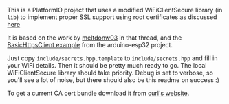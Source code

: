 This is a PlatformIO project that uses a modified WiFiClientSecure library (in `lib`) to 
implement proper SSL support using root certificates as discussed 
[here](https://github.com/espressif/arduino-esp32/issues/3646#issuecomment-648292677)

It is based on the work by [meltdonw03](https://github.com/meltdown03) in that thread, and the
[BasicHttpsClient example](https://github.com/espressif/arduino-esp32/blob/1.0.4/libraries/HTTPClient/examples/BasicHttpsClient/BasicHttpsClient.ino) from the arduino-esp32 project.

Just copy `include/secrets.hpp.template` to `include/secrets.hpp` and fill in your WiFi details.
Then it should be pretty much ready to go. The local WiFiClientSecure library should take priority.
Debug is set to verbose, so you'll see a lot of noise, but there should also be this readme on success :)

To get a current CA cert bundle download it from [curl's website](https://curl.se/docs/caextract.html).